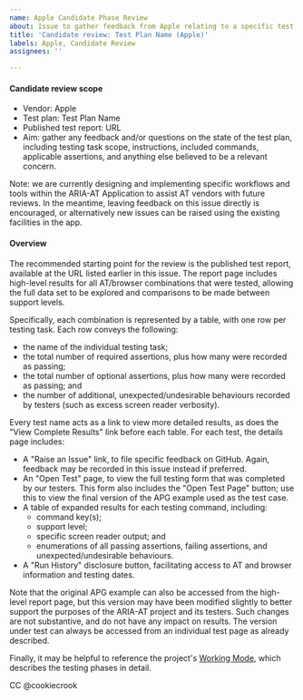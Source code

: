 ```yaml
---
name: Apple Candidate Phase Review
about: Issue to gather feedback from Apple relating to a specific test plan
title: 'Candidate review: Test Plan Name (Apple)'
labels: Apple, Candidate Review
assignees: ''

---
```


#### Candidate review scope
* Vendor: Apple
* Test plan: Test Plan Name
* Published test report: URL
* Aim: gather any feedback and/or questions on the state of the test plan, including testing task scope, instructions, included commands, applicable assertions, and anything else believed to be a relevant concern.

Note: we are currently designing and implementing specific workflows and tools within the ARIA-AT Application to assist AT vendors with future reviews.  In the meantime, leaving feedback on this issue directly is encouraged, or alternatively new issues can be raised using the existing facilities in the app.

#### Overview
The recommended starting point for the review is the published test report, available at the URL listed earlier in this issue.  The report page includes high-level results for all AT/browser combinations that were tested, allowing the full data set to be explored and comparisons to be made between support levels.

Specifically, each combination is represented by a table, with one row per testing task.  Each row conveys the following:
* the name of the individual testing task;
* the total number of required assertions, plus how many were recorded as passing;
* the total number of optional assertions, plus how many were recorded as passing; and
* the number of additional, unexpected/undesirable behaviours recorded by testers (such as excess screen reader verbosity).

Every test name acts as a link to view more detailed results, as does the "View Complete Results" link before each table.  For each test, the details page includes:
* A "Raise an Issue" link, to file specific feedback on GitHub.  Again, feedback may be recorded in this issue instead if preferred.
* An "Open Test" page, to view the full testing form that was completed by our testers.  This form also includes the "Open Test Page" button; use this to view the final version of the APG example used as the test case.
* A table of expanded results for each testing command, including:
	* command key(s);
	* support level;
	* specific screen reader output; and
	* enumerations of all passing assertions, failing assertions, and unexpected/undesirable behaviours.
* A "Run History" disclosure button, facilitating access to AT and browser information and testing dates.

Note that the original APG example can also be accessed from the high-level report page, but this version may have been modified slightly to better support the purposes of the ARIA-AT project and its testers.  Such changes are not substantive, and do not have any impact on results.  The version under test can always be accessed from an individual test page as already described.

Finally, it may be helpful to reference the project's [Working Mode](https://github.com/w3c/aria-at/wiki/Working-Mode), which describes the testing phases in detail.

CC @cookiecrook
